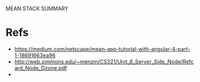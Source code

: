 MEAN STACK SUMMARY

# Refs
- https://medium.com/netscape/mean-app-tutorial-with-angular-4-part-1-18691663ea96
- http://web.simmons.edu/~menzin/CS321/Unit_8_Server_Side_Node/Refcard_Node_Dzone.pdf
- 
